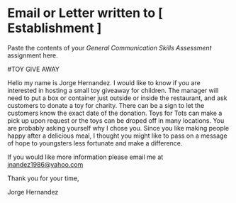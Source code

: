 # Email or Letter written to [ Establishment ]

Paste the contents of your *General Communication Skills Assessment* assignment here.

#TOY GIVE AWAY

Hello my name is Jorge Hernandez. I would like to know if you are interested in hosting a small toy giveaway for children. The manager will need to put a box or container just outside or inside the  restaurant, and ask customers to donate a toy for charity. There can be a sign to let the customers know the exact date of the donation. Toys for Tots can make a pick up upon request or the toys can be droped off in many locations. You are probably asking yourself why I chose you. Since you like making people happy after a delicious meal, I thought you might like to pass on a message of hope to youngsters less fortunate  and make a difference.

If you would like more information please email me at <jnandez1986@yahoo.com>

Thank you for your time,

Jorge Hernandez
